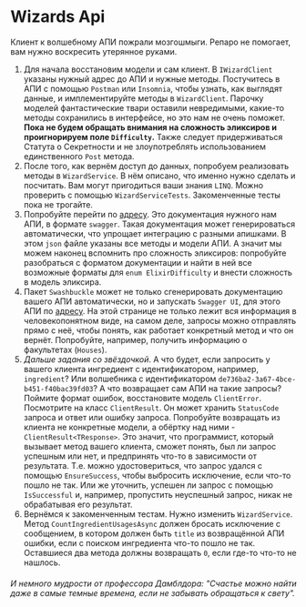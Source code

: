 # Wizards Api
Клиент к волшебному АПИ пожрали мозгошмыги. Репаро не помогает, вам нужно воскресить утерянное руками.
1. Для начала восстановим модели и сам клиент. В `IWizardClient` указаны нужный адрес до АПИ и нужные методы. Постучитесь в АПИ с помощью `Postman` или `Insomnia`, чтобы узнать, как выглядят данные, и имплементируйте методы в `WizardClient`. Парочку моделей фантастические твари оставили невредимыми, какие-то методы сохранились в интерфейсе, но это нам не очень поможет. **Пока не будем обращать внимания на сложность эликсиров и проигнорируем поле `Difficulty`.** Также следует придерживаться Статута о Секретности и не злоупотреблять использованием единственного `Post` метода.
2. После того, как вернём доступ до данных, попробуем реализовать методы в `WizardService`. В нём описано, что именно нужно сделать и посчитать. Вам могут пригодиться ваши знания `LINQ`. Можно проверить с помощью `WizardServiceTests`. Закоменченные тесты пока не трогайте.
3. Попробуйте перейти по [адресу](https://wizard-world-api.herokuapp.com/swagger/v1/swagger.json). Это документация нужного нам АПИ, в формате `swagger`. Такая документация может генерироваться автоматически, что упрощает интеграцию с разными апишками. В этом `json` файле указаны все методы и модели АПИ. А значит мы можем наконец вспомнить про сложность эликсиров: попробуйте разобраться с форматом документации и найти в ней все возможные форматы для `enum ElixirDifficulty` и внести сложность в модель эликсира.
4. Пакет `Swashbuckle` может не только сгенерировать документацию вашего АПИ автоматически, но и запускать `Swagger UI`, для этого АПИ по [адресу](https://wizard-world-api.herokuapp.com/swagger/index.html). На этой странице не только лежит вся информация в человекопонятном виде, на самом деле, запросы можно отправлять прямо с неё, чтобы понять, как работает конкретный метод и что он вернёт. Попробуйте, например, получить информацию о факультетах (`Houses`).
5. *Дальше задания со звёздочкой*. А что будет, если запросить у вашего клиента ингредиент с идентификатором, например, `ingredient`? Или волшебника с идентификатором `de736ba2-3a67-4bce-b451-f40bac39fd03`? А что возвращает сам АПИ на такие запросы? Поймите формат ошибок, восстановите модель `ClientError`. Посмотрите на класс `ClientResult`. Он может хранить `StatusCode` запроса и ответ или ошибку запроса. Попробуйте возвращать из клиента не конкретные модели, а обёртку над ними - `ClientResult<TResponse>`. Это значит, что программист, который вызывает метод вашего клиента, сможет понять, был ли запрос успешным или нет, и предпринять что-то в зависимости от результата. Т.е. можно удостовериться, что запрос удался с помощью `EnsureSuccess`, чтобы выбросить исключение, если что-то пошло не так. Или же уточнить, успешен ли запрос с помощью `IsSuccessful` и, например, пропустить неуспешный запрос, никак не обрабатывая его результат.
6. Вернёмся к закоменченным тестам. Нужно изменить `WizardService`. Метод `CountIngredientUsagesAsync` должен бросать исключение с сообщением, в котором должен быть `title` из возвращённой АПИ ошибки, если с поиском ингредиента что-то пошло не так. Оставшиеся два метода должны возвращать `0`, если где-то что-то не нашлось. 

###### И немного мудрости от профессора Дамблдора: "Счастье можно найти даже в самые темные времена, если не забывать обращаться к свету".